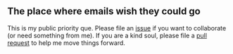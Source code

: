 ## The place where emails wish they could go

This is my public priority que. Please file an [issue](https://github.com/sjsrey/me/issues) if you want to collaborate (or need something from me).
If you are a kind soul, please file a [pull request](https://github.com/sjsrey/me/pulls) to help me move things forward.

